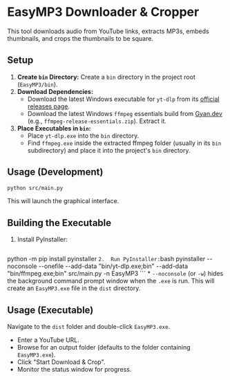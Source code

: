 # EasyMP3 Downloader & Cropper

This tool downloads audio from YouTube links, extracts MP3s, embeds thumbnails, and crops the thumbnails to be square.

## Setup

1.  **Create `bin` Directory:** Create a `bin` directory in the project root (`EasyMP3/bin`).
2.  **Download Dependencies:**
    *   Download the latest Windows executable for `yt-dlp` from its [official releases page](https://github.com/yt-dlp/yt-dlp/releases).
    *   Download the latest Windows `ffmpeg` essentials build from [Gyan.dev](https://www.gyan.dev/ffmpeg/builds/) (e.g., `ffmpeg-release-essentials.zip`). Extract it.
3.  **Place Executables in `bin`:**
    *   Place `yt-dlp.exe` into the `bin` directory.
    *   Find `ffmpeg.exe` inside the extracted ffmpeg folder (usually in its `bin` subdirectory) and place it into the project's `bin` directory.

## Usage (Development)

```bash
python src/main.py
```
This will launch the graphical interface.

## Building the Executable

1.  Install PyInstaller:
    ```bash
python -m pip install pyinstaller
    ```
2.  Run PyInstaller:
    ```bash
pyinstaller --noconsole --onefile --add-data "bin/yt-dlp.exe;bin" --add-data "bin/ffmpeg.exe;bin" src/main.py -n EasyMP3
    ```
    *   `--noconsole` (or `-w`) hides the background command prompt window when the `.exe` is run.
    This will create an `EasyMP3.exe` file in the `dist` directory.

## Usage (Executable)

Navigate to the `dist` folder and double-click `EasyMP3.exe`.
*   Enter a YouTube URL.
*   Browse for an output folder (defaults to the folder containing `EasyMP3.exe`).
*   Click "Start Download & Crop".
*   Monitor the status window for progress.
